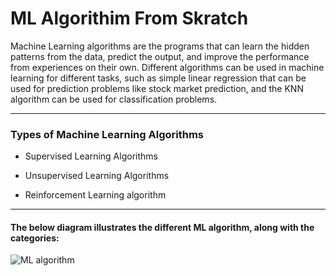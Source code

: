 # ML Algorithim From Skratch
Machine Learning algorithms are the programs that can learn the hidden patterns from the data, predict the output, and improve the performance from experiences on their own. Different algorithms can be used in machine learning for different tasks, such as simple linear regression that can be used for prediction problems like stock market prediction, and the KNN algorithm can be used for classification problems.

---
### Types of Machine Learning Algorithms
- Supervised Learning Algorithms
* Unsupervised Learning Algorithms
- Reinforcement Learning algorithm

---
#### The below diagram illustrates the different ML algorithm, along with the categories:
![ML algorithm](https://media.geeksforgeeks.org/wp-content/cdn-uploads/20190522174744/MachineLearning.png)
